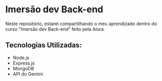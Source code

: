 # Imersão dev Back-end
Neste repositório, estarei compartilhando o meu aprendizado dentro do curso "Imersão dev Back-end" feito pela Alura.

## Tecnologias Utilizadas:

- Node.js
- Express.js
- MongoDB
- API do Gemini
